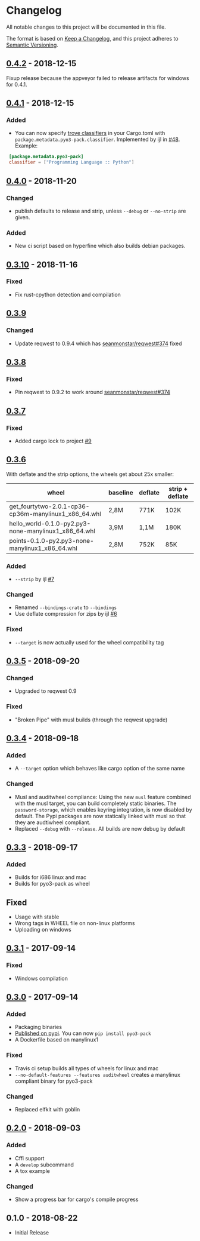 
# Changelog
All notable changes to this project will be documented in this file.

The format is based on [Keep a Changelog](https://keepachangelog.com/en/1.0.0/),
and this project adheres to [Semantic Versioning](https://semver.org/spec/v2.0.0.html).

## [0.4.2] - 2018-12-15

Fixup release because the appveyor failed to release artifacts for windows for 0.4.1.

## [0.4.1] - 2018-12-15

### Added

 * You can now specify [trove classifiers](https://pypi.org/classifiers/) in your Cargo.toml with `package.metadata.pyo3-pack.classifier`. Implemented by ijl in [#48](https://github.com/PyO3/pyo3-pack/pull/48). Example:
 ```toml
  [package.metadata.pyo3-pack]
  classifier = ["Programming Language :: Python"]
  ```

## [0.4.0] - 2018-11-20

### Changed

 * publish defaults to release and strip, unless `--debug` or `--no-strip` are given.

### Added

 * New ci script based on hyperfine which also builds debian packages.

## [0.3.10] - 2018-11-16

### Fixed

 * Fix rust-cpython detection and compilation

## [0.3.9]

### Changed

 * Update reqwest to 0.9.4 which has [seanmonstar/reqwest#374](https://github.com/seanmonstar/reqwest/issues/374) fixed

## [0.3.8]

### Fixed

 * Pin reqwest to 0.9.2 to work around [seanmonstar/reqwest#374](https://github.com/seanmonstar/reqwest/issues/374)

## [0.3.7]

### Fixed

 * Added cargo lock to project [#9](https://github.com/PyO3/pyo3-pack/issues/9)

## [0.3.6]

With deflate and the strip options, the wheels get about 25x smaller:

wheel | baseline | deflate | strip + deflate
-|-|-|-
get_fourtytwo-2.0.1-cp36-cp36m-manylinux1_x86_64.whl | 2,8M | 771K | 102K
hello_world-0.1.0-py2.py3-none-manylinux1_x86_64.whl | 3,9M | 1,1M | 180K
points-0.1.0-py2.py3-none-manylinux1_x86_64.whl | 2,8M | 752K | 85K

### Added

 * `--strip` by ijl [#7](https://github.com/PyO3/pyo3-pack/pull/7)

### Changed

 * Renamed `--bindings-crate` to `--bindings`
 * Use deflate compression for zips by ijl [#6](https://github.com/PyO3/pyo3-pack/pull/6)

### Fixed

 * `--target` is now actually used for the wheel compatibility tag

## [0.3.5] - 2018-09-20

### Changed

 * Upgraded to reqwest 0.9

### Fixed

 * "Broken Pipe" with musl builds (through the reqwest upgrade)

## [0.3.4] - 2018-09-18

### Added

 * A `--target` option which behaves like cargo option of the same name

### Changed

 * Musl and auditwheel compliance: Using the new `musl` feature combined with the musl target, you can build completely static binaries. The `password-storage`, which enables keyring integration, is now disabled by default. The Pypi packages are now statically linked with musl so that they are audtiwheel compliant.
 * Replaced `--debug` with `--release`. All builds are now debug by default

## [0.3.3] - 2018-09-17

### Added

 * Builds for i686 linux and mac
 * Builds for pyo3-pack as wheel

## Fixed

 * Usage with stable
 * Wrong tags in WHEEL file on non-linux platforms
 * Uploading on windows

## [0.3.1] - 2017-09-14

### Fixed

 * Windows compilation

## [0.3.0] - 2017-09-14

### Added

 * Packaging binaries
 * [Published on pypi](https://pypi.org/project/pyo3-pack/). You can now `pip install pyo3-pack`
 * A Dockerfile based on manylinux1

### Fixed

 * Travis ci setup builds all types of wheels for linux and mac
 * `--no-default-features --features auditwheel` creates a manylinux compliant binary for pyo3-pack

### Changed

 * Replaced elfkit with goblin

## [0.2.0] - 2018-09-03

### Added

 * Cffi support
 * A `develop` subcommand
 * A tox example

### Changed

 * Show a progress bar for cargo's compile progress

## 0.1.0 - 2018-08-22

 * Initial Release

[Unreleased]: https://github.com/pyo3/pyo3-pack/compare/v0.4.2...HEAD
[0.4.2]: https://github.com/pyo3/pyo3-pack/compare/v0.4.1...0.4.2
[0.4.1]: https://github.com/pyo3/pyo3-pack/compare/v0.4.0...0.4.1
[0.4.0]: https://github.com/pyo3/pyo3-pack/compare/v0.3.10...0.4.0
[0.3.10]: https://github.com/pyo3/pyo3-pack/compare/v0.3.9...v0.3.10
[0.3.9]: https://github.com/pyo3/pyo3-pack/compare/v0.3.8...v0.3.9
[0.3.8]: https://github.com/pyo3/pyo3-pack/compare/v0.3.7...v0.3.8
[0.3.7]: https://github.com/pyo3/pyo3-pack/compare/v0.3.6...v0.3.7
[0.3.6]: https://github.com/pyo3/pyo3-pack/compare/v0.3.5...v0.3.5
[0.3.5]: https://github.com/pyo3/pyo3-pack/compare/v0.3.4...v0.3.5
[0.3.4]: https://github.com/pyo3/pyo3-pack/compare/v0.3.3...v0.3.4
[0.3.3]: https://github.com/pyo3/pyo3-pack/compare/v0.3.1...v0.3.3
[0.3.1]: https://github.com/pyo3/pyo3-pack/compare/v0.3.0...v0.3.1
[0.3.0]: https://github.com/pyo3/pyo3-pack/compare/v0.2.0...v0.3.0
[0.2.0]: https://github.com/pyo3/pyo3-pack/compare/v0.1.0...v0.2.0
